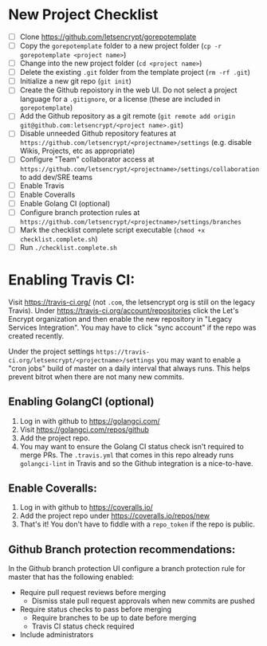 # New Project Checklist

- [ ] Clone https://github.com/letsencrypt/gorepotemplate
- [ ] Copy the `gorepotemplate` folder to a new project folder (`cp -r gorepotemplate <project name>`)
- [ ] Change into the new project folder (`cd <project name>`)
- [ ] Delete the existing `.git` folder from the template project (`rm -rf .git`)
- [ ] Initialize a new git repo (`git init`)
- [ ] Create the Github repoistory in the web UI. Do not select a project language for a `.gitignore`, or a license (these are included in `gorepotemplate`)
- [ ] Add the Github repository as a git remote (`git remote add origin git@github.com:letsencrypt/<project name>.git`)
- [ ] Disable unneeded Github repository features at `https://github.com/letsencrypt/<projectname>/settings` (e.g. disable Wikis, Projects, etc as appropriate)
- [ ] Configure "Team" collaborator access at `https://github.com/letsencrypt/<projectname>/settings/collaboration` to add dev/SRE teams
- [ ] Enable Travis
- [ ] Enable Coveralls
- [ ] Enable Golang CI (optional)
- [ ] Configure branch protection rules at `https://github.com/letsencrypt/<projectname>/settings/branches`
- [ ] Mark the checklist complete script executable (`chmod +x checklist.complete.sh`)
- [ ] Run `./checklist.complete.sh`

# Enabling Travis CI:

Visit https://travis-ci.org/ (not `.com`, the letsencrypt org is still on the
legacy Travis). Under https://travis-ci.org/account/repositories click the Let's
Encrypt organization and then enable the new repository in "Legacy Services
Integration". You may have to click "sync account" if the repo was created
recently.

Under the project settings
`https://travis-ci.org/letsencrypt/<projectname>/settings` you may want to
enable a "cron jobs" build of master on a daily interval that always runs. This
helps prevent bitrot when there are not many new commits.

## Enabling GolangCI (optional)

1. Log in with github to https://golangci.com/
1. Visit https://golangci.com/repos/github
1. Add the project repo.
1. You may want to ensure the Golang CI status check isn't required to merge
   PRs. The `.travis.yml` that comes in this repo already runs `golangci-lint`
   in Travis and so the Github integration is a nice-to-have.

## Enable Coveralls:

1. Log in with github to https://coveralls.io/
1. Add the project repo under https://coveralls.io/repos/new
1. That's it! You don't have to fiddle with a `repo_token` if the repo is
   public.

## Github Branch protection recommendations:

In the Github branch protection UI configure a branch protection rule for master
that has the following enabled:

* Require pull request reviews before merging
  * Dismiss stale pull request approvals when new commits are pushed
* Require status checks to pass before merging
  * Require branches to be up to date before merging
  * Travis CI status check required
* Include administrators
